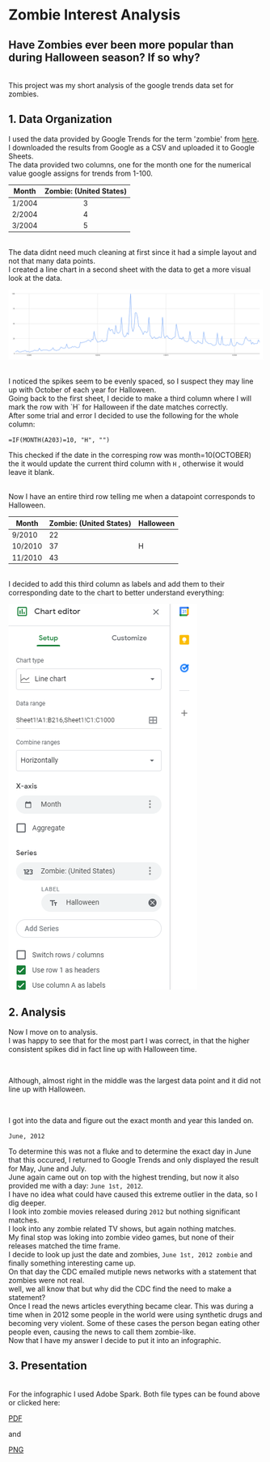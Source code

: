 # Zombie Interest Analysis

## Have Zombies ever been more popular than during Halloween season? If so why?

<br>
This project was my short analysis of the google trends data set for zombies.
<br>

## 1. Data Organization

I used the data provided by Google Trends for the term 'zombie' from [here](https://trends.google.com/trends/explore?date=all&geo=US&q=zombie).
<br>
I downloaded the results from Google as a CSV and uploaded it to Google Sheets.
<br>
The data provided two columns, one for the month one for the numerical value google assigns for trends from 1-100.
<br>


|Month |	Zombie: (United States) |
-------|:---------------------------:|
|1/2004	| 3 |
|2/2004	| 4 |
|3/2004 |	5 | 

<br>
The data didnt need much cleaning at first since it had a simple layout and not that many data points.
<br>
I created a line chart in a second sheet with the data to get a more visual look at the data.
<br>

![first chart.](chart_0.png "This is the first chart.")

<br>
 I noticed the spikes seem to be evenly spaced, so I suspect they may line up with October of each year for Halloween.
<br>
Going back to the first sheet, I decide to make a third column where I will mark the row with `H` for Halloween if the date matches correctly.
<br>
After some trial and error I decided to use the following for the whole column:

```
=IF(MONTH(A203)=10, "H", "")
```
This checked if the date in the corresping row was month=10(OCTOBER) the it would update the current third column with `H` , otherwise it would leave it blank.

<br>
Now I have an entire third row telling me when a datapoint corresponds to Halloween.
<br>

|Month | Zombie: (United States) | Halloween|
|------|-------------------------|----------|
|9/2010 |	22 |	|
|10/2010	| 37 |	H |
|11/2010 | 43 |	|

<br>
I decided to add this third column as labels and  add them to their corresponding date to the chart to better understand everything:
<br>

![first label.](label_0.png "This is the label.")



## 2. Analysis

Now I move on to analysis. 
<br>
I was happy to see that for the most part I was correct, in that the higher consistent spikes did in fact line up with Halloween time.

<br>

Although, almost right in the middle was the largest data point and it did not line up with Halloween.

<br>

I got into the data and figure out the exact month and year this landed on.
```
June, 2012
```

To determine this was not a fluke and to determine the exact day in June that this occured, I returned to Google Trends and only displayed the result for May, June and July. 
<br>
June again came out on top with the highest trending, but now it also provided me with a day: `June 1st, 2012`.
<br>
I have no idea what could have caused this extreme outlier in the data, so I dig deeper.
<br>
I look into zombie movies released during `2012` but nothing significant matches.
<br>
I look into any zombie related TV shows, but again nothing matches.
<br>
My final stop was loking into zombie video games, but none of their releases matched the time frame.
<br>
I decide to look up just the date and zombies, `June 1st, 2012 zombie` and finally something interesting came up.
<br>
On that day the CDC emailed mutiple news networks with a statement that zombies were not real. 
<br>
well, we all know that but why did the CDC find the need to make a statement?
<br>
Once I read the news articles everything became clear. This was during a time when in 2012 some people in the world were using synthetic drugs and becoming very violent. Some of these cases the person began eating other people even, causing the news to call them zombie-like.
<br>
Now that I have my answer I decide to put it into an infographic. 
<br>

## 3. Presentation

<br>
For the infographic I used Adobe Spark. Both file types can be found above or clicked here:

[PDF](https://github.com/gman4774/zombies_info/blob/main/zombies_info_pdf.pdf) 

 and <br>

[PNG](https://github.com/gman4774/zombies_info/blob/main/zombies_info_png.png) 

<br>
